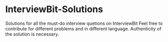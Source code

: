 # InterviewBit-Solutions
Solutions for all the must-do interview quetions on InterviewBit
Feel free to contribute for different problems and in different language.
Authenticity of the solution is necessary.
